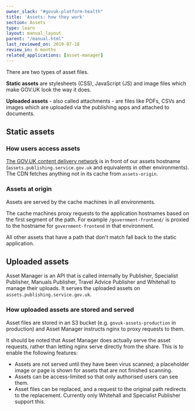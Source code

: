 ```yaml
---
owner_slack: "#govuk-platform-health"
title: 'Assets: how they work'
section: Assets
type: learn
layout: manual_layout
parent: "/manual.html"
last_reviewed_on: 2019-07-18
review_in: 6 months
related_applications: [asset-manager]
---
```


There are two types of asset files.

**Static assets** are stylesheets (CSS), JavaScript (JS) and image files which
make GOV.UK look the way it does.

**Uploaded assets** - also called attachments - are files like PDFs, CSVs and
images which are uploaded via the publishing apps and attached to documents.

## Static assets

### How users access assets

[The GOV.UK content delivery network](cdn.html) is in front of our assets
hostname (`assets.publishing.service.gov.uk` and equivalents in other environments).
The CDN fetches anything not in its cache from `assets-origin`.

### Assets at origin

Assets are served by the cache machines in all environments.

The cache machines proxy requests to the application hostnames based
on the first segment of the path. For example `/government-frontend/`
is proxied to the hostname for `government-frontend` in that environment.

All other assets that have a path that don't match fall back to the
static application.

## Uploaded assets

Asset Manager is an API that is called internally by Publisher,
Specialist Publisher, Manuals Publisher, Travel Advice Publisher and
Whitehall to manage their uploads. It serves the uploaded assets on
`assets.publishing.service.gov.uk`.

### How uploaded assets are stored and served

Asset files are stored in an S3 bucket (e.g.
`govuk-assets-production` in production) and Asset Manager instructs
nginx to proxy requests to them.

It should be noted that Asset Manager does actually serve the asset
requests, rather than letting nginx serve directly from the
share. This is to enable the following features:

* Assets are not served until they have been virus scanned; a placeholder image
  or page is shown for assets that are not finished scanning.
* Assets can be access-limited so that only authorised users can see them.
* Asset files can be replaced, and a request to the original path redirects to
  the replacement. Currently only Whitehall and Specialist Publisher support
  this.
